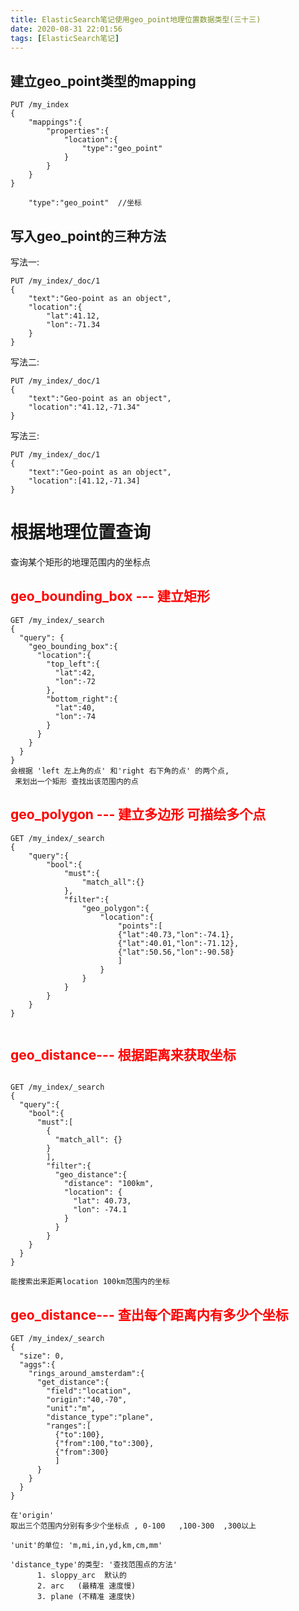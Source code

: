 ```yaml
---
title: ElasticSearch笔记使用geo_point地理位置数据类型(三十三)
date: 2020-08-31 22:01:56
tags: [ElasticSearch笔记]
---
```


## 建立geo_point类型的mapping
```
PUT /my_index
{
    "mappings":{
        "properties":{
            "location":{
                "type":"geo_point"
            }
        }
    }
}

    "type":"geo_point"  //坐标
```

<!--more-->

## 写入geo_point的三种方法
写法一:
```
PUT /my_index/_doc/1
{
    "text":"Geo-point as an object",
    "location":{
        "lat":41.12,
        "lon":-71.34
    }
}

```
写法二:
```
PUT /my_index/_doc/1
{
    "text":"Geo-point as an object",
    "location":"41.12,-71.34"
}
```
写法三:
```
PUT /my_index/_doc/1
{
    "text":"Geo-point as an object",
    "location":[41.12,-71.34]
}
```

# 根据地理位置查询
查询某个矩形的地理范围内的坐标点

## <font color="red">geo_bounding_box --- 建立矩形</font>

```
GET /my_index/_search
{
  "query": {
    "geo_bounding_box":{
      "location":{
        "top_left":{
          "lat":42,
          "lon":-72
        },
        "bottom_right":{
          "lat":40,
          "lon":-74
        }
      }
    }
  }
}
会根据 'left 左上角的点' 和'right 右下角的点' 的两个点,  
 来划出一个矩形 查找出该范围内的点
```

## <font color="red">geo_polygon --- 建立多边形 可描绘多个点</font>

```
GET /my_index/_search
{
    "query":{
        "bool":{
            "must":{
                "match_all":{}
            },
            "filter":{
                "geo_polygon":{
                    "location":{
                        "points":[
                        {"lat":40.73,"lon":-74.1},
                        {"lat":40.01,"lon":-71.12},
                        {"lat":50.56,"lon":-90.58}
                        ]
                    }
                }
            }
        }
    }
}


```

## <font color="red">geo_distance--- 根据距离来获取坐标</font>

```

GET /my_index/_search
{
  "query":{
    "bool":{
      "must":[
        {
          "match_all": {}
        }
        ],
        "filter":{
          "geo_distance":{
            "distance": "100km",
            "location": {
              "lat": 40.73,
              "lon": -74.1
            }
          }
        }
    }
  }
}

能搜索出来距离location 100km范围内的坐标
```

## <font color="red">geo_distance--- 查出每个距离内有多少个坐标</font>

```
GET /my_index/_search
{
  "size": 0,
  "aggs":{
    "rings_around_amsterdam":{
      "get_distance":{
        "field":"location",
        "origin":"40,-70",
        "unit":"m",
        "distance_type":"plane",
        "ranges":[
          {"to":100},
          {"from":100,"to":300},
          {"from":300}
          ]
      }
    }
  }
}

在'origin'
取出三个范围内分别有多少个坐标点 , 0-100   ,100-300  ,300以上

'unit'的单位: 'm,mi,in,yd,km,cm,mm'

'distance_type'的类型: '查找范围点的方法' 
      1. sloppy_arc  默认的
      2. arc   (最精准 速度慢)
      3. plane (不精准 速度快)
```

